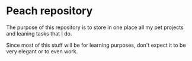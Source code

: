 # Peach repository


The purpose of this repository is to store in one place all my pet projects and leaning tasks that I do.

Since most of this stuff will be for learning purposes, don't expect it to be very elegant or to even work.

